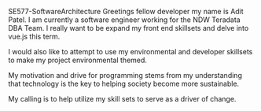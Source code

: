 SE577-SoftwareArchitecture
Greetings fellow developer my name is Adit Patel. I am currently a software engineer working for the NDW Teradata DBA Team. I really want to be expand my front end skillsets and delve into vue.js this term.

I would also like to attempt to use my environmental and developer skillsets to make my project environmental themed.

My motivation and drive for programming stems from my understanding that technology is the key to helping society become more sustainable.

My calling is to help utilize my skill sets to serve as a driver of change.
